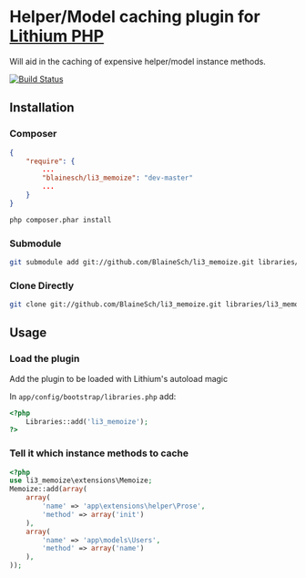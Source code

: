 # Helper/Model caching plugin for [Lithium PHP](http://lithify.me)

Will aid in the caching of expensive helper/model instance methods.

[![Build Status](https://secure.travis-ci.org/BlaineSch/li3_memoize.png?branch=master)](http://travis-ci.org/BlaineSch/li3_memoize)

## Installation

### Composer
~~~ json
{
    "require": {
        ...
        "blainesch/li3_memoize": "dev-master"
        ...
    }
}
~~~
~~~ bash
php composer.phar install
~~~

### Submodule
~~~ bash
git submodule add git://github.com/BlaineSch/li3_memoize.git libraries/li3_memoize
~~~

### Clone Directly
~~~ bash
git clone git://github.com/BlaineSch/li3_memoize.git libraries/li3_memoize
~~~

## Usage

### Load the plugin

Add the plugin to be loaded with Lithium's autoload magic

In `app/config/bootstrap/libraries.php` add:

~~~ php
<?php
	Libraries::add('li3_memoize');
?>
~~~

### Tell it which instance methods to cache
~~~ php
<?php
use li3_memoize\extensions\Memoize;
Memoize::add(array(
	array(
		'name' => 'app\extensions\helper\Prose',
		'method' => array('init')
	),
	array(
		'name' => 'app\models\Users',
		'method' => array('name')
	),
));
~~~